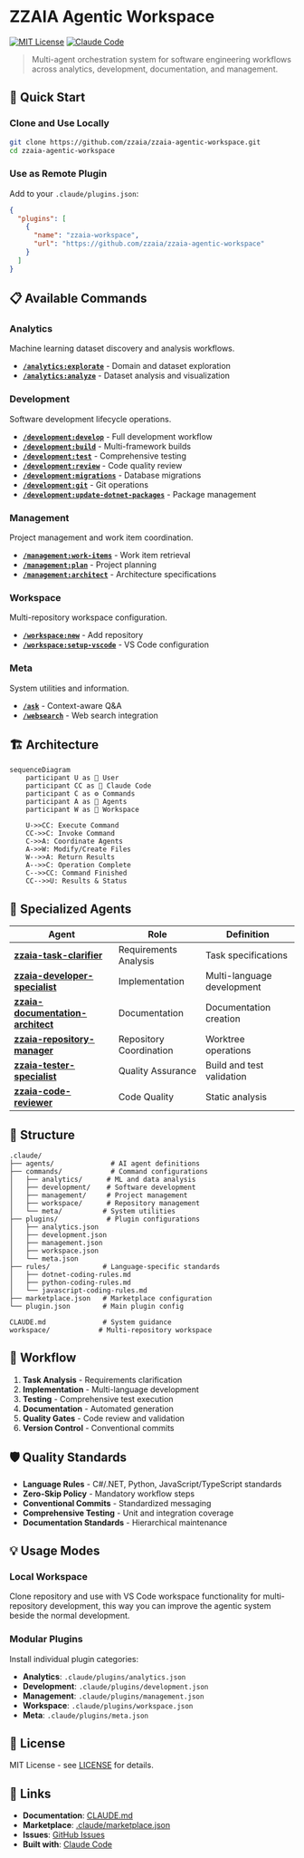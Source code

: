 # ZZAIA Agentic Workspace

[![MIT License](https://img.shields.io/badge/License-MIT-green.svg)](https://choosealicense.com/licenses/mit/)
[![Claude Code](https://img.shields.io/badge/Built%20with-Claude%20Code-blue.svg)](https://claude.ai/code)

> Multi-agent orchestration system for software engineering workflows across analytics, development, documentation, and management.

## 🚀 Quick Start

### Clone and Use Locally

```bash
git clone https://github.com/zzaia/zzaia-agentic-workspace.git
cd zzaia-agentic-workspace
```

### Use as Remote Plugin

Add to your `.claude/plugins.json`:

```json
{
  "plugins": [
    {
      "name": "zzaia-workspace",
      "url": "https://github.com/zzaia/zzaia-agentic-workspace"
    }
  ]
}
```

## 📋 Available Commands

### Analytics

Machine learning dataset discovery and analysis workflows.

- [**`/analytics:explorate`**](.claude/commands/analytics/workflows/explorate.md) - Domain and dataset exploration
- [**`/analytics:analyze`**](.claude/commands/analytics/workflows/analyze.md) - Dataset analysis and visualization

### Development

Software development lifecycle operations.

- [**`/development:develop`**](.claude/commands/development/develop.md) - Full development workflow
- [**`/development:build`**](.claude/commands/development/build.md) - Multi-framework builds
- [**`/development:test`**](.claude/commands/development/test.md) - Comprehensive testing
- [**`/development:review`**](.claude/commands/development/review.md) - Code quality review
- [**`/development:migrations`**](.claude/commands/development/migrations.md) - Database migrations
- [**`/development:git`**](.claude/commands/development/git.md) - Git operations
- [**`/development:update-dotnet-packages`**](.claude/commands/development/update-dotnet-packages.md) - Package management

### Management

Project management and work item coordination.

- [**`/management:work-items`**](.claude/commands/management/work-items.md) - Work item retrieval
- [**`/management:plan`**](.claude/commands/management/plan.md) - Project planning
- [**`/management:architect`**](.claude/commands/management/architect.md) - Architecture specifications

### Workspace

Multi-repository workspace configuration.

- [**`/workspace:new`**](.claude/commands/workspace/new.md) - Add repository
- [**`/workspace:setup-vscode`**](.claude/commands/workspace/setup-vscode.md) - VS Code configuration

### Meta

System utilities and information.

- [**`/ask`**](.claude/commands/ask.md) - Context-aware Q&A
- [**`/websearch`**](.claude/commands/websearch.md) - Web search integration

## 🏗️ Architecture

```mermaid
sequenceDiagram
    participant U as 👤 User
    participant CC as 🧠 Claude Code
    participant C as ⚙️ Commands
    participant A as 🤖 Agents
    participant W as 📁 Workspace

    U->>CC: Execute Command
    CC->>C: Invoke Command
    C->>A: Coordinate Agents
    A->>W: Modify/Create Files
    W-->>A: Return Results
    A-->>C: Operation Complete
    C-->>CC: Command Finished
    CC-->>U: Results & Status
```

## 🤖 Specialized Agents

| Agent                                                                                      | Role                    | Definition                 |
| ------------------------------------------------------------------------------------------ | ----------------------- | -------------------------- |
| [**zzaia-task-clarifier**](.claude/agents/zzaia-task-clarifier.md)                         | Requirements Analysis   | Task specifications        |
| [**zzaia-developer-specialist**](.claude/agents/development/zzaia-developer-specialist.md) | Implementation          | Multi-language development |
| [**zzaia-documentation-architect**](.claude/agents/zzaia-documentation-architect.md)       | Documentation           | Documentation creation     |
| [**zzaia-repository-manager**](.claude/agents/zzaia-repository-manager.md)                 | Repository Coordination | Worktree operations        |
| [**zzaia-tester-specialist**](.claude/agents/development/zzaia-tester-specialist.md)       | Quality Assurance       | Build and test validation  |
| [**zzaia-code-reviewer**](.claude/agents/development/zzaia-code-reviewer.md)               | Code Quality            | Static analysis            |

## 📁 Structure

```
.claude/
├── agents/              # AI agent definitions
├── commands/            # Command configurations
│   ├── analytics/      # ML and data analysis
│   ├── development/    # Software development
│   ├── management/     # Project management
│   ├── workspace/      # Repository management
│   └── meta/          # System utilities
├── plugins/            # Plugin configurations
│   ├── analytics.json
│   ├── development.json
│   ├── management.json
│   ├── workspace.json
│   └── meta.json
├── rules/             # Language-specific standards
│   ├── dotnet-coding-rules.md
│   ├── python-coding-rules.md
│   └── javascript-coding-rules.md
├── marketplace.json   # Marketplace configuration
└── plugin.json        # Main plugin config

CLAUDE.md              # System guidance
workspace/            # Multi-repository workspace
```

## 🔄 Workflow

1. **Task Analysis** - Requirements clarification
2. **Implementation** - Multi-language development
3. **Testing** - Comprehensive test execution
4. **Documentation** - Automated generation
5. **Quality Gates** - Code review and validation
6. **Version Control** - Conventional commits

## 🛡️ Quality Standards

- **Language Rules** - C#/.NET, Python, JavaScript/TypeScript standards
- **Zero-Skip Policy** - Mandatory workflow steps
- **Conventional Commits** - Standardized messaging
- **Comprehensive Testing** - Unit and integration coverage
- **Documentation Standards** - Hierarchical maintenance

## 💡 Usage Modes

### Local Workspace

Clone repository and use with VS Code workspace functionality for multi-repository development, this way you can improve the agentic system beside the normal development.

### Modular Plugins

Install individual plugin categories:

- **Analytics**: `.claude/plugins/analytics.json`
- **Development**: `.claude/plugins/development.json`
- **Management**: `.claude/plugins/management.json`
- **Workspace**: `.claude/plugins/workspace.json`
- **Meta**: `.claude/plugins/meta.json`

## 📄 License

MIT License - see [LICENSE](LICENSE) for details.

## 🔗 Links

- **Documentation**: [CLAUDE.md](CLAUDE.md)
- **Marketplace**: [.claude/marketplace.json](.claude/marketplace.json)
- **Issues**: [GitHub Issues](https://github.com/zzaia/zzaia-agentic-workspace/issues)
- **Built with**: [Claude Code](https://claude.ai/code)
